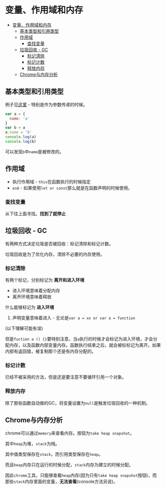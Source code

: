 # 变量、作用域和内存

<!-- TOC -->

- [变量、作用域和内存](#变量作用域和内存)
  - [基本类型和引用类型](#基本类型和引用类型)
  - [作用域](#作用域)
    - [查找变量](#查找变量)
  - [垃圾回收 - GC](#垃圾回收---gc)
    - [标记清除](#标记清除)
    - [标记计数](#标记计数)
    - [释放内存](#释放内存)
  - [Chrome与内存分析](#chrome与内存分析)

<!-- /TOC -->

## 基本类型和引用类型

例子见[这里]() - 特别是作为参数传递的时候。

```JavaScript
var a = {
  name: 'a'
}
var b = a
a.name = 'b'
console.log(a)
console.log(b)
```

可以发现`b`中`name`是被修改的。

## 作用域

* 执行作用域 - `this`在函数执行的时候指定
* `es6` - 如果使用`let or const`那么就是在函数声明的时候使用。

### 查找变量

从下往上面寻找。**找到了就停止**

## 垃圾回收 - GC

有两种方式决定垃圾是否被回收：标记清除和标记计数。

垃圾回收是为了优化内存，清除不必要的内存使用。

### 标记清除

有两个标记，分别标记为 **离开和进入环境**

* 进入环境意味着分配内存
* 离开环境意味着释放

什么能够标记为 **进入环境**

1. 声明变量意味着进入 - 无论是`var a = xx or var a = function`

(以下理解可能有误)

但是`fuction a () {}`要特别注意，当`a`执行的时候才会标记为进入环境，才会分配内存，以及函数内部变量内存。函数执行结束之后，就会被标标记为离开。如果内部有返回值，被复制那个还是有内存分配的。

### 标记计数

已经不被采用的方法，但是还是要注意不要循环引用一个对象。

### 释放内存

除了那些函数自动做的GC，将变量设置为`null`是触发垃圾回收的一种机制。

## Chrome与内存分析

chrome可以通过`memory`来查看内存。按钮为`take heap snapshot`。

其中`heap`为堆，`stack`为栈。

其中值类型保存在`stack`，而引用类型保存在`heap`。

而且`heap`内存只在运行的时候分配，`stack`内存为建立的时候分配。

因此`chrome`工具，只能够查看`heap`内存(因为只有`take heap snapshot`按钮)，而那些`stack`内存里面的变量，**无法查看**(console方法另说)。


